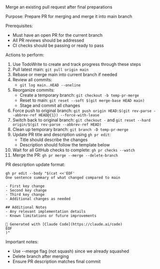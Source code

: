 Merge an existing pull request after final preparations

Purpose: Prepare PR for merging and merge it into main branch

Prerequisites:

- Must have an open PR for the current branch
- All PR reviews should be addressed
- CI checks should be passing or ready to pass

Actions to perform:

1. Use TodoWrite to create and track progress through these steps
2. Pull latest main: `git pull origin main`
3. Rebase or merge main into current branch if needed
4. Review all commits:
   - `git log main..HEAD --oneline`
5. Reorganize commits:
   - Create a temporary branch: `git checkout -b temp-pr-merge`
   - Reset to main: `git reset --soft $(git merge-base HEAD main)`
   - Stage and commit all changes
6. Force push to original branch: `git push origin HEAD:$(git rev-parse --abbrev-ref HEAD@{1}) --force-with-lease`
7. Switch back to original branch: `git checkout -` and `git reset --hard origin/$(git rev-parse --abbrev-ref HEAD)`
8. Clean up temporary branch: `git branch -D temp-pr-merge`
9. Update PR title and description using `gh pr edit`:
   - Title should describe the changes
   - Description should follow the template below
10. Wait for all GitHub checks to complete: `gh pr checks --watch`
11. Merge the PR: `gh pr merge --merge --delete-branch`

PR description update format:

```
gh pr edit --body "$(cat <<'EOF'
One sentence summary of what changed compared to main

- First key change
- Second key change
- Third key change
- Additional changes as needed

## Additional Notes
- Any relevant implementation details
- Known limitations or future improvements

🤖 Generated with [Claude Code](https://claude.ai/code)
EOF
)"
```

Important notes:

- Use --merge flag (not squash) since we already squashed
- Delete branch after merging
- Ensure PR description matches final commit
